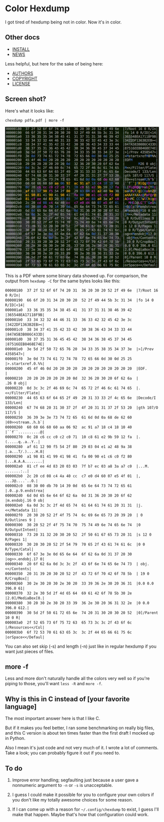 Color Hexdump
=============

I got tired of hexdump being not in color. Now it's in color.

Other docs
----------

-   [INSTALL][install]
-   [NEWS][news]

Less helpful, but here for the sake of being here:

-   [AUTHORS][authors]
-   [COPYRIGHT][copyright]
-   [LICENSE][license]

Screen shot?
------------

Here's what it looks like:

    chexdump pdfa.pdf | more -f

![chexdump pdfa.pdf][pdfa]

This is a PDF where some binary data showed up. For comparison, the
output from `hexdump -C` for the same bytes looks like this:

    00000180  37 2f 52 6f 6f 74 20 31  36 20 30 20 52 2f 49 6e  |7/Root 16 0 R/In|
    00000190  66 6f 20 31 34 20 30 20  52 2f 49 44 5b 3c 31 34  |fo 14 0 R/ID[<14|
    000001a0  33 36 35 35 34 38 45 41  31 37 31 31 38 46 39 42  |365548EA17118F9B|
    000001b0  33 34 32 32 44 46 31 33  36 33 42 32 45 42 3e 3c  |3422DF1363B2EB><|
    000001c0  38 34 37 41 35 42 33 42  30 38 36 43 34 33 33 44  |847A5B3B086C433D|
    000001d0  38 37 35 31 36 45 45 42  38 34 36 38 45 37 34 45  |87516EEB8468E74E|
    000001e0  3e 5d 2f 50 72 65 76 20  34 33 35 38 35 34 37 3e  |>]/Prev 4358547>|
    000001f0  3e 0d 73 74 61 72 74 78  72 65 66 0d 30 0d 25 25  |>.startxref.0.%%|
    00000200  45 4f 46 0d 20 20 20 20  20 20 20 20 20 20 20 20  |EOF.            |
    00000210  20 20 20 20 20 20 20 0d  32 36 20 30 20 6f 62 6a  |       .26 0 obj|
    00000220  0d 3c 3c 2f 46 69 6c 74  65 72 2f 46 6c 61 74 65  |.<</Filter/Flate|
    00000230  44 65 63 6f 64 65 2f 49  20 31 33 33 2f 4c 65 6e  |Decode/I 133/Len|
    00000240  67 74 68 20 31 30 37 2f  4f 20 31 31 37 2f 53 20  |gth 107/O 117/S |
    00000250  36 39 3e 3e 73 74 72 65  61 6d 0d 0a 68 de 62 60  |69>>stream..h.b`|
    00000260  60 60 66 60 60 aa 06 92  ac 91 a7 18 c4 18 10 40  |``f``..........@|
    00000270  0c 28 c6 cc c0 c2 c0 71  10 c8 61 e2 9b 59 12 fa  |.(.....q..a..Y..|
    00000280  af 61 12 90 f5 54 2f 80  29 03 04 e1 a2 48 9a 38  |.a...T/.)....H.8|
    00000290  a1 98 81 41 99 41 98 41  fa 00 90 e1 c6 c0 f2 80  |...A.A.A........|
    000002a0  81 cf ee 4d 83 20 03 03  7f b7 ec 03 a8 3a a7 c0  |...M. .......:..|
    000002b0  2c 20 cd 08 c4 4a 40 cc  c7 e0 d4 60 07 e5 4f 01  |, ...J@....`..O.|
    000002c0  08 30 00 db 70 14 39 0d  65 6e 64 73 74 72 65 61  |.0..p.9.endstrea|
    000002d0  6d 0d 65 6e 64 6f 62 6a  0d 31 36 20 30 20 6f 62  |m.endobj.16 0 ob|
    000002e0  6a 0d 3c 3c 2f 4d 65 74  61 64 61 74 61 20 31 31  |j.<</Metadata 11|
    000002f0  20 30 20 52 2f 4f 75 74  6c 69 6e 65 73 20 39 20  | 0 R/Outlines 9 |
    00000300  30 20 52 2f 4f 75 74 70  75 74 49 6e 74 65 6e 74  |0 R/OutputIntent|
    00000310  73 20 31 32 20 30 20 52  2f 50 61 67 65 73 20 31  |s 12 0 R/Pages 1|
    00000320  30 20 30 20 52 2f 54 79  70 65 2f 43 61 74 61 6c  |0 0 R/Type/Catal|
    00000330  6f 67 3e 3e 0d 65 6e 64  6f 62 6a 0d 31 37 20 30  |og>>.endobj.17 0|
    00000340  20 6f 62 6a 0d 3c 3c 2f  43 6f 6e 74 65 6e 74 73  | obj.<</Contents|
    00000350  20 31 39 20 30 20 52 2f  43 72 6f 70 42 6f 78 5b  | 19 0 R/CropBox[|
    00000360  30 2e 30 20 30 2e 30 20  33 39 36 2e 30 20 36 31  |0.0 0.0 396.0 61|
    00000370  32 2e 30 5d 2f 4d 65 64  69 61 42 6f 78 5b 30 2e  |2.0]/MediaBox[0.|
    00000380  30 20 30 2e 30 20 33 39  36 2e 30 20 36 31 32 2e  |0 0.0 396.0 612.|
    00000390  30 5d 2f 50 61 72 65 6e  74 20 31 30 20 30 20 52  |0]/Parent 10 0 R|
    000003a0  2f 52 65 73 6f 75 72 63  65 73 3c 3c 2f 43 6f 6c  |/Resources<</Col|
    000003b0  6f 72 53 70 61 63 65 3c  3c 2f 44 65 66 61 75 6c  |orSpace<</Defaul|

You can also set skip (-s) and length (-n) just like in regular hexdump
if you want just pieces of files.

more -f
-------

Less and more don't naturally handle all the colors very well so if
you're piping to those, you'll want `less -R` and `more -f`.

Why is this in C instead of [your favorite language]
----------------------------------------------------

The most important answer here is that I like C.

But if it makes you feel better, I ran some benchmarking on really big
files, and this C version is about ten times faster than the first draft
I mocked up in Python.

Also I mean it's just code and not very much of it. I wrote a lot of
comments. Take a look; you can probably figure it out if you need to.

To do
-----

1.  Improve error handling; segfaulting just because a user gave a
    nonnumeric argument to `-n` or `-s` is unacceptable.

2.  I guess I could make it possible for you to configure your own
    colors if you don't like my totally awesome choices for some reason.

3.  If I can come up with a reason for `~/.config/chexdump` to exist, I
    guess I'll make that happen. Maybe that's how that configuration
    could work.

[authors]:    AUTHORS.md
[copyright]:  COPYRIGHT.md
[install]:    INSTALL.md
[license]:    LICENSE.txt
[news]:       NEWS.md
[pdfa]:       doc/pdfa.png
